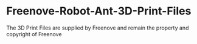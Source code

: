 # Freenove-Robot-Ant-3D-Print-Files
The 3D Print Files are supplied by Freenove and remain the property and copyright of Freenove
